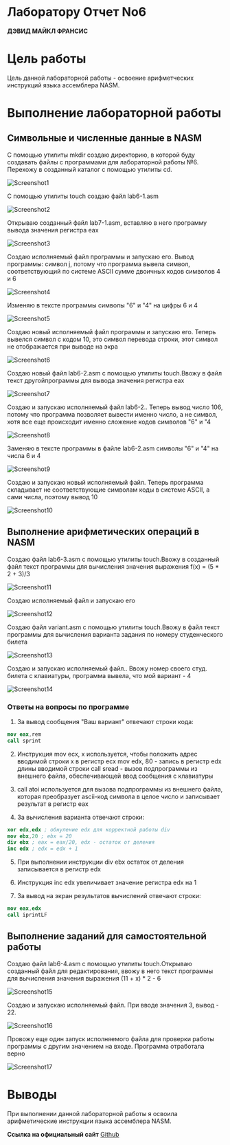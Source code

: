 # **Лаборатору Отчет No6**

**ДЭВИД МАЙКЛ ФРАНСИС**

# Цель работы

Цель данной лабораторной работы - освоение арифметческих инструкций языка 
ассемблера NASM.

# Выполнение лабораторной работы

## Символьные и численные данные в NASM

С помощью утилиты mkdir создаю директорию, в которой буду создавать файлы 
с программами для лабораторной работы №6. Перехожу в созданный каталог с 
помощью утилиты cd.

![Screenshot1](images/Screenshot1.png)

С помощью утилиты touch создаю файл lab6-1.asm

![Screenshot2](images/Screenshot2.png)

Открываю созданный файл lab7-1.asm, вставляю в него программу вывода 
значения регистра eax

![Screenshot3](images/Screenshot3.png)

Создаю исполняемый файл программы и запускаю его. Вывод программы: символ j, потому что программа вывела символ, соответствующий по системе 
ASCII сумме двоичных кодов символов 4 и 6 

![Screenshot4](images/Screenshot4.png)

Изменяю в тексте программы символы "6" и "4" на цифры 6 и 4

![Screenshot5](images/Screenshot5.png)

Создаю новый исполняемый файл программы и запускаю его. Теперь вывелся символ с кодом 10, это символ перевода строки, этот символ не отображается при выводе на экра

![Screenshot6](images/Screenshot6.png)

Создаю новый файл lab6-2.asm с помощью утилиты touch.Ввожу в файл текст другойпрограммы для вывода значения регистра eax

![Screenshot7](images/Screenshot7.png)

Создаю и запускаю исполняемый файл lab6-2.. Теперь вывод число 106, потому что программа позволяет вывести именно число, а не символ, хотя все еще происходит именно сложение кодов символов "6" и "4

![Screenshot8](images/Screenshot8.png)

Заменяю в тексте программы в файле lab6-2.asm символы "6" и "4" на числа 6 и 4

![Screenshot9](images/Screenshot9.png)

Создаю и запускаю новый исполняемый файл. Теперь программа складывает не соответствующие символам коды в системе ASCII, а сами числа, поэтому вывод 10

![Screenshot10](images/Screenshot10.png)

## Выполнение арифметических операций в NASM

Создаю файл lab6-3.asm с помощью утилиты touch.Ввожу в созданный файл текст программы для вычисления значения выражения f(x) = (5 * 2 + 3)/3

![Screenshot11](images/Screenshot11.png)

Создаю исполняемый файл и запускаю его

![Screenshot12](images/Screenshot12.png)

Создаю файл variant.asm с помощью  утилиты touch.Ввожу в файл текст программы для вычисления варианта задания по номеру студенческого билета

![Screenshot13](images/Screenshot13.png)

Создаю и запускаю исполняемый файл.. Ввожу номер своего студ. билета с клавиатуры, программа вывела, что мой вариант - 4

![Screenshot14](images/Screenshot14.png)

### Ответы на вопросы по программе

1. За вывод сообщения "Ваш вариант" отвечают строки кода:

```NASM
mov eax,rem
call sprint
```

2. Инструкция mov ecx, x используется, чтобы положить адрес вводимой строки x в регистр ecx
mov edx, 80 - запись в регистр edx длины вводимой строки 
call sread - вызов подпрограммы из внешнего файла, обеспечивающей ввод сообщения с клавиатуры  

3. call atoi используется для вызова подпрограммы из внешнего файла, которая преобразует ascii-код символа в целое число и записывает результат в регистр eax

4. За вычисления варианта отвечают строки:

```NASM
xor edx,edx ; обнуление edx для корректной работы div
mov ebx,20 ; ebx = 20
div ebx ; eax = eax/20, edx - остаток от деления
inc edx ; edx = edx + 1
```

5. При выполнении инструкции div ebx остаток от деления записывается в регистр edx

6. Инструкция inc edx увеличивает значение регистра edx на 1

7. За вывод на экран результатов вычислений отвечают строки:

```NASM
mov eax,edx
call iprintLF
```

## Выполнение заданий для самостоятельной работы

Создаю файл lab6-4.asm с помощью утилиты touch.Открываю созданный файл для редактирования, ввожу в него текст программы для вычисления значения выражения (11 + x) * 2 - 6

![Screenshot15](images/Screenshot15.png)

Создаю и запускаю исполняемый файл. При вводе значения 3, вывод - 22.

![Screenshot16](images/Screenshot16.png)

Провожу еще один запуск исполняемого файла для проверки работы программы с другим значением на входе. Программа отработала вернo

![Screenshot17](images/Screenshot17.png)

# Выводы

При выполнении данной лабораторной работы я освоила арифметические инструкции языка ассемблера NASM.

**Ссылка на официальный сайт** [Github](https://github.com/Ushie47/Laboratory-work/tree/main/%D0%90%D1%80%D1%85%D0%B8%D1%82%D0%B5%D0%BA%D1%82%D1%83%D1%80%D0%B0%20%D0%BA%D0%BE%D0%BC%D0%BF%D1%8C%D1%8E%D1%82%D0%B5%D1%80%D0%B0/arch-pc/labs/lab06)




